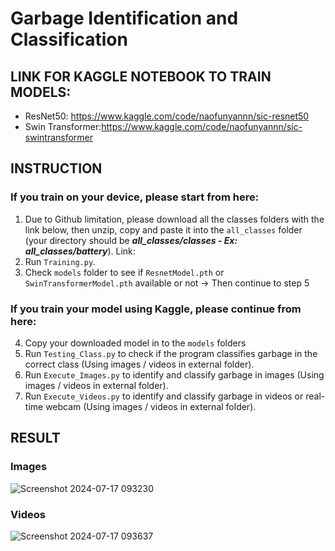 # Garbage Identification and Classification
## LINK FOR KAGGLE NOTEBOOK TO TRAIN MODELS:
- ResNet50: https://www.kaggle.com/code/naofunyannn/sic-resnet50
- Swin Transformer:https://www.kaggle.com/code/naofunyannn/sic-swintransformer
## INSTRUCTION
### If you train on your device, please start from here:
1. Due to Github limitation, please download all the classes folders with the link below, then unzip, copy and paste it into the `all_classes` folder (your directory should be ***all_classes/classes - Ex: all_classes/battery***). Link: 
2. Run `Training.py`.
3. Check `models` folder to see if `ResnetModel.pth` or `SwinTransformerModel.pth` available or not -> Then continue to step 5
### If you train your model using Kaggle, please continue from here:
4. Copy your downloaded model in to the `models` folders
6. Run `Testing_Class.py` to check if the program classifies garbage in the correct class (Using images / videos in external folder).
7. Run `Execute_Images.py` to identify and classify garbage in images (Using images / videos in external folder).
8. Run `Execute_Videos.py` to identify and classify garbage in videos or real-time webcam (Using images / videos in external folder).
## RESULT
### Images
![Screenshot 2024-07-17 093230](https://github.com/user-attachments/assets/e702785d-3a18-4050-9b86-00753e3a0e30)
### Videos
![Screenshot 2024-07-17 093637](https://github.com/user-attachments/assets/91760098-6e9b-46a7-996e-5a6bd5093265)

